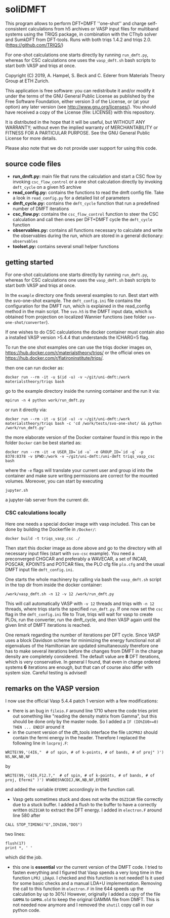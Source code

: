 # soliDMFT
This program allows to perform DFT+DMFT ''one-shot'' and charge self-consistent
calculations from h5 archives or VASP input files for multiband systems using
the TRIQS package, in combination with the CThyb solver and SumkDFT from
DFT-tools. Runs with both triqs 1.4.2 and triqs 2.0. (https://github.com/TRIQS/)

For one-shot calculations one starts directly by running `run_dmft.py`, whereas
for CSC calculations one uses the `vasp_dmft.sh` bash scripts to start both VASP
and triqs at once.

Copyright (C) 2019, A. Hampel, S. Beck and C. Ederer from Materials Theory Group
at ETH Zurich.

This application is free software: you can redistribute it and/or modify it
under the terms of the GNU General Public License as published by the Free
Software Foundation, either version 3 of the License, or (at your option) any
later version (see <http://www.gnu.org/licenses/>). You should have received a
copy of the License (file: LICENSE) with this repository.

It is distributed in the hope that it will be useful, but WITHOUT ANY WARRANTY;
without even the implied warranty of MERCHANTABILITY or FITNESS FOR A
PARTICULAR PURPOSE. See the GNU General Public License for more details.

Please also note that we do not provide user support for using this code. 

## source code files

- __run_dmft.py:__ main file that runs the calculation and start a CSC flow by
  invoking  `csc_flow_control` or a one shot calculation directly by invoking
  `dmft_cycle` on a given h5 archive
- __read_config.py:__ contains the functions to read the dmft config file. Take a
  look in `read_config.py` for a detailed list of parameters
- __dmft_cycle.py:__ contains the `dmft_cycle` function that run a predefined
  number of DMFT iterations
- __csc_flow.py:__ contains the `csc_flow_control` function to steer the CSC
  calculation and call then ones per DFT+DMFT cycle the `dmft_cycle` function
- __observables.py:__ contains all functions necessary to calculate and write the
  observables during the run, which are stored in a general dictionary: `observables`
- __toolset.py:__ contains several small helper functions


## getting started

For one-shot calculations one starts directly by running `run_dmft.py`, whereas
for CSC calculations one uses the `vasp_dmft.sh` bash scripts to start both VASP
and triqs at once.

In the `example` directory one finds several
examples to run. Best start with the svo-one-shot example. The
`dmft_config.ini` file contains the configuration for the DMFT run, which is
explained in the read_config method in the main script. The `svo.h5` is the DMFT
input data, which is obtained from projection on localized Wannier functions
(see folder `svo-one-shot/converter`).

If one wishes to do CSC calculations the
docker container must contain also a installed VASP version >5.4.4 that
understands the ICHARG=5 flag.

To run the one shot examples one can use the triqs docker images on,
https://hub.docker.com/r/materialstheory/triqs/ or the official ones on
https://hub.docker.com/r/flatironinstitute/triqs/.

then one can run docker as:  
```
docker run --rm -it -u $(id -u) -v ~/git/uni-dmft:/work materialstheory/triqs bash
```
go to the example directory inside the running container and the run it via:  
```
mpirun -n 4 python work/run_dmft.py
```
or run it directly via:  
```
docker run --rm -it -u $(id -u) -v ~/git/uni-dmft:/work materialstheory/triqs bash -c 'cd /work/tests/svo-one-shot/ && python /work/run_dmft.py'
```
the more elaborate version of the Docker container found in this repo in the
folder `Docker` can be best started as:
```
docker run --rm -it -e USER_ID=`id -u` -e GROUP_ID=`id -g` -p 8378:8378 -v $PWD:/work -v ~/git/uni-dmft:/uni-dmft triqs_vasp_csc bash
```
where the `-e` flags will translate your current user and group id into the
container and make sure writing permissions are correct for the mounted volumes.
Moreover, you can start by executing
```
jupyter.sh
```
a jupyter-lab server from the current dir.

### CSC calculations locally

Here one needs a special docker image with vasp included. This can be done by
building the Dockerfile in `/Docker/`:
```
docker build -t triqs_vasp_csc ./
```
Then start this docker image as done above and go to the directory with all
necessary input files (start with `svo-csc` example). You need a preconverged
CHGCAR and preferably a WAVECAR, a set of INCAR, POSCAR, KPOINTS and POTCAR
files, the PLO cfg file `plo.cfg` and the usual DMFT input file
`dmft_config.ini`.

One starts the whole machinery by calling via bash the `vasp_dmft.sh` script in
the top dir from inside the docker container:
```
/work/vasp_dmft.sh -n 12 -v 12 /work/run_dmft.py
```
This will call automatically VASP with `-v 12` threads and triqs with `-n 12`
threads, where triqs starts the specified `run_dmft.py`. If one now set the `csc`
flag in the `dmft_config.ini` file to True, triqs will wait for vasp to create
PLOs, run the converter, run the dmft_cycle, and then VASP again until the given
limit of DMFT iterations is reached.

One remark regarding the number of iterations per DFT cycle. Since VASP uses a
block Davidson scheme for minimizing the energy functional not all eigenvalues
of the Hamiltonian are updated simultaneously therefore one has to make several
iterations before the changes from DMFT in the charge density are completely
considered. The default value are __8__ DFT iterations, which is very
conservative. In general I found, that even in charge ordered systems __6__
iterations are enough, but that can of course also differ with system size.
Careful testing is advised!

## remarks on the VASP version

I now use the official Vasp 5.4.4 patch 1 version with a few modifications:

- there is an bug in `fileio.F` around line 1710 where the code tries print out
  something like "reading the density matrix from Gamma", but this should be
  done only by the master node. So I added a `IF (IO%IU0>=0) THEN ... ENDIF`
  around it
- in the current version of the dft_tools interface the file `LOCPROJ` should
  contain the fermi energy in the header. Therefore I replaced the following
  line in `locproj.F`:
```
WRITE(99,'(4I6,"  # of spin, # of k-points, # of bands, # of proj" )') NS,NK,NB,NF
```
by
```
WRITE(99,'(4I6,F12.7,"  # of spin, # of k-points, # of bands, # of proj, Efermi" )') W%WDES%NCDIJ,NK,NB,NF,EFERMI
```
and added the variable `EFERMI` accordingly in the function call.
- Vasp gets sometimes stuck and does not write the `OSZICAR` file correctly due
  to a stuck buffer. I added a flush to the buffer to have a correctly written
  `OSZICAR` to extract the DFT energy. I added in `electron.F` around line 580
  after
```
CALL STOP_TIMING("G",IO%IU6,"DOS")
```
two lines:
```
flush(17)
print *, ' '
```
which did the job.
- this one is __essential__ vor the current version of the DMFT code. I tried to
  fasten everything and I figured that Vasp spends a very long time in the
  function `LPRJ_LDApU`. I checked and this function is not needed! Is it used
  for some basic checks and a manual LDA+U implementation. Removing the call to
  this function in `electron.F` in line 644 speeds up the calculation by up to
  30%! However, originally I added a copy of the file `GAMMA` to `GAMMA.old` to
  keep the original GAMMA file from DMFT. This is not needed now anymore and I
  removed the `shutil` copy call in our python code.
